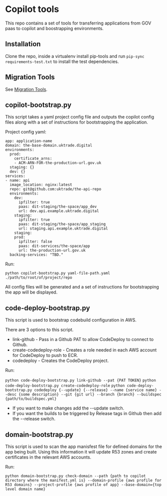 # Copilot tools

This repo contains a set of tools for transferring applications from GOV paas to copilot and boostrapping environments.

## Installation

Clone the repo, inside a virtualenv install pip-tools and run `pip-sync requirements-test.txt` to install the test dependencies.

## Migration Tools

See [Migration Tools](./migration-tools/README.md).

## copilot-bootstrap.py

This script takes a yaml project config file and outputs the copilot config files along with a set of instructions for bootstrapping the application.

Project config yaml:
```
app: application-name
domain: the-base-domain.uktrade.digital
environments:
  prod:
    certificate_arns:
    - ACM-ARN-FOR-the-production-url.gov.uk
  staging: {}
  dev: {}
services:
- name: api
  image_location: nginx:latest
  repo: git@github.com:uktrade/the-api-repo
  environments:
    dev:
      ipfilter: true
      paas: dit-staging/the-space/app_dev
      url: dev.api.example.uktrade.digital
    staging:
      ipfilter: true
      paas: dit-staging/the-space/app_staging
      url: staging.api.example.uktrade.digital
    staging:
    prod:
      ipfilter: false
      paas: dit-services/the-space/app
      url: the-production-url.gov.uk
  backing-services: "TBD."
```

Run:

`python copilot-bootstrap.py yaml-file-path.yaml ./path/to/root/of/project/repo`

All config files will be generated and a set of instructions for bootstrapping the app will be displayed.


## code-deploy-bootstrap.py

This script is used to bootstrap codebuild configuration in AWS.

There are 3 options to this script.

  * link-github - Pass in a Github PAT to allow CodeDeploy to connect to Github.
  * create-codedeploy-role - Creates a role needed in each AWS account for CodeDeploy to push to ECR.
  * codedeploy - Creates the CodeDeploy project.

Run:

`python code-deploy-bootstrap.py link-github --pat {PAT TOKEN}`
`python code-deploy-bootstrap.py create-codedeploy-role`
`python code-deploy-bootstrap.py codedeploy {--update} {--release} --name {service name} --desc {some description} --git {git url} --branch {branch} --buildspec {path/to/buildspec.yml}`
  * If you want to make changes add the --update switch.
  * If you want the builds to be triggered by Release tags in Github then add the --release switch.


## domain-bootstrap.py

This script is used to scan the app manisfest file for defined domains for the app being built.  Using this information it will update R53 zones and create certificates in the relevant AWS accounts.

Run:

`python domain-bootstrap.py check-domain --path {path to copilot directory where the manifest.yml is} --domain-profile {aws profile for R53 domains} --project-profile {aws profile of app} --base-domain={top level domain name}`
